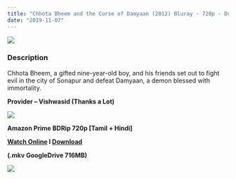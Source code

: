 ```yaml
---
title: "Chhota Bheem and the Curse of Damyaan (2012) Bluray - 720p - Dual Aud [Tamil+ Hindi] - x264 - 700MB"
date: "2019-11-07"
---
```


[![](https://1.bp.blogspot.com/-hy17SFasmQA/XSnA854N6GI/AAAAAAAAAlw/KehNWE17YMslCq1WVx2J9VJFsAzqPo7cwCLcBGAs/s1600/MV5BMTc3MWQ4NjQtMTcwMS00MzBiLWIwMWEtN2QwMzQ2MGI0ZDMwXkEyXkFqcGdeQXVyNTM3NDk5MTg{b8a364002d926d3aca32f3ec825ae7357d4ebac136c9e710ceab7780ff78f81a}2540._V1_.jpg)](https://1.bp.blogspot.com/-hy17SFasmQA/XSnA854N6GI/AAAAAAAAAlw/KehNWE17YMslCq1WVx2J9VJFsAzqPo7cwCLcBGAs/s1600/MV5BMTc3MWQ4NjQtMTcwMS00MzBiLWIwMWEtN2QwMzQ2MGI0ZDMwXkEyXkFqcGdeQXVyNTM3NDk5MTg{b8a364002d926d3aca32f3ec825ae7357d4ebac136c9e710ceab7780ff78f81a}2540._V1_.jpg)

### Description

Chhota Bheem, a gifted nine-year-old boy, and his friends set out to fight evil in the city of Sonapur and defeat Damyaan, a demon blessed with immortality.

**Provider – Vishwasid (Thanks a Lot)**

[![](https://1.bp.blogspot.com/-fai1ZuUwnbA/XIjy2aT4irI/AAAAAAAAANw/WFW0YRK47_8GLAt3pPBSzBk0GJA6Mk5fgCPcBGAYYCw/s1600/torrborder.gif)](https://1.bp.blogspot.com/-fai1ZuUwnbA/XIjy2aT4irI/AAAAAAAAANw/WFW0YRK47_8GLAt3pPBSzBk0GJA6Mk5fgCPcBGAYYCw/s1600/torrborder.gif)

**Amazon Prime BDRip 720p \[Tamil + Hindi\]**

**[Watch Online](https://toonnetworktamilvideos.blogspot.com/p/chhota-bheem-and-curse-of-damyaan-2012.html) I [Download](https://drive.google.com/file/d/1KZKWLLqkJat64TNgu04M55aTXTjX5LjG/view)**

**(.mkv GoogleDrive 716MB)**

[![](https://1.bp.blogspot.com/-fai1ZuUwnbA/XIjy2aT4irI/AAAAAAAAANw/WFW0YRK47_8GLAt3pPBSzBk0GJA6Mk5fgCPcBGAYYCw/s1600/torrborder.gif)](https://1.bp.blogspot.com/-fai1ZuUwnbA/XIjy2aT4irI/AAAAAAAAANw/WFW0YRK47_8GLAt3pPBSzBk0GJA6Mk5fgCPcBGAYYCw/s1600/torrborder.gif)
